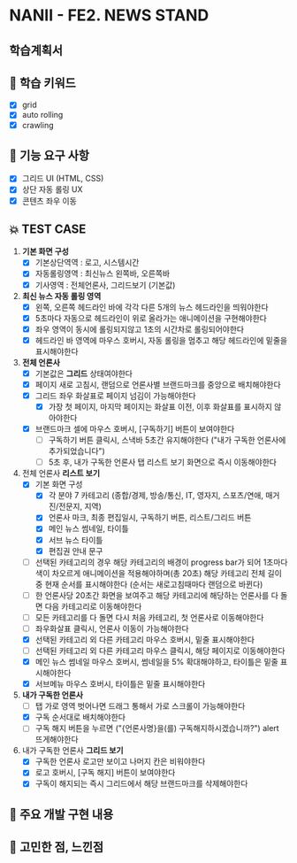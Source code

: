 # NANII - FE2. NEWS STAND

## 학습계획서

## 📌 학습 키워드
- [x] grid
- [x] auto rolling
- [x] crawling

## 🔎 기능 요구 사항
- [x] 그리드 UI (HTML, CSS)
- [x] 상단 자동 롤링 UX
- [x] 콘텐츠 좌우 이동

## 💥 TEST CASE
1. **기본 화면 구성**
     - [x] 기본상단역역 : 로고, 시스템시간
     - [x] 자동롤링영역 : 최신뉴스 왼쪽바, 오른쪽바
     - [x] 기사영역 : 전체언론사, 그리드보기 (기본값)
2. **최신 뉴스 자동 롤링 영역**
     - [x] 왼쪽, 오른쪽 헤드라인 바에 각각 다른 5개의 뉴스 헤드라인을 띄워야한다
     - [x] 5초마다 자동으로 헤드라인이 위로 올라가는 애니메이션을 구현해야한다
     - [x] 좌우 영역이 동시에 롤링되지않고 1초의 시간차로 롤링되어야한다
     - [x] 헤드라인 바 영역에 마우스 호버시, 자동 롤링을 멈추고 해당 헤드라인에 밑줄을 표시해야한다
3. **전체 언론사**
     - [x] 기본값은 **그리드** 상태여야한다
     - [x] 페이지 새로 고침시, 랜덤으로 언론사별 브랜드마크를 중앙으로 배치해야한다
     - [x] 그리드 좌우 화살표로 페이지 넘김이 가능해야한다
       - [x] 가장 첫 페이지, 마지막 페이지는 화살표 이전, 이후 화살표를 표시하지 않아야한다
     - [x] 브랜드마크 셀에 마우스 호버시, [구독하기] 버튼이 보여야한다
       - [ ] 구독하기 버튼 클릭시, 스낵바 5초간 유지해야한다 ("내가 구독한 언론사에 추가되었습니다")
       - [ ] 5초 후, 내가 구독한 언론사 탭 리스트 보기 화면으로 즉시 이동해야한다
4. 전체 언론사 **리스트 보기**
     - [x] 기본 화면 구성
       - [x] 각 분야 7 카테고리 (종합/경제, 방송/통신, IT, 영자지, 스포츠/연애, 매거진/전문지, 지역)
       - [x] 언론사 마크, 최종 편집일시, 구독하기 버튼, 리스트/그리드 버튼
       - [x] 메인 뉴스 썸네일, 타이틀
       - [x] 서브 뉴스 타이틀
       - [x] 편집권 안내 문구
     - [ ] 선택된 카테고리의 경우 해당 카테고리의 배경이 progress bar가 되어 1초마다 색이 차오르게 애니메이션을 적용해야하며(총 20초) 해당 카테고리 전체 길이 중 현재 순서를 표시해야한다 (순서는 새로고침때마다 랜덤으로 바뀐다)
     - [ ] 한 언론사당 20초간 화면을 보여주고 해당 카테고리에 해당하는 언론사를 다 돌면 다음 카테고리로 이동해야한다
     - [ ] 모든 카테고리를 다 돌면 다시 처음 카테고리, 첫 언론사로 이동해야한다
     - [ ] 좌우화살표 클릭시, 언론사 이동이 가능해야한다
     - [x] 선택된 카테고리 외 다른 카테고리 마우스 호버시, 밑줄 표시해야한다
     - [ ] 선택된 카테고리 외 다른 카테고리 마우스 클릭시, 해당 페이지로 이동해야한다
     - [x] 메인 뉴스 썸네일 마우스 호버시, 썸네일을 5% 확대해야하고, 타이틀은 밑줄 표시해야한다
     - [x] 서브메뉴 마우스 호버시, 타이틀은 밑줄 표시해야한다
5. **내가 구독한 언론사**
     - [ ] 탭 가로 영역 벗어나면 드래그 통해서 가로 스크롤이 가능해야한다
     - [x] 구독 순서대로 배치해야한다
     - [ ] 구독 해지 버튼을 누르면 ("{언론사명}을(를) 구독해지하시겠습니까?") alert 뜨게해야한다
6. 내가 구독한 언론사 **그리드 보기**
     - [x] 구독한 언론사 로고만 보이고 나머지 칸은 비워야한다
     - [x] 로고 호버시, [구독 해지] 버튼이 보여야한다
     - [x] 구독이 해지되는 즉시 그리드에서 해당 브랜드마크를 삭제해야한다

## 📝 주요 개발 구현 내용

## 🤔 고민한 점, 느낀점